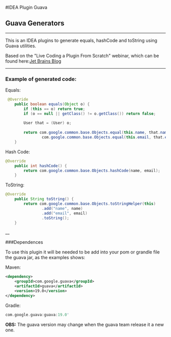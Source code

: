 
#IDEA Plugin Guava 

## Guava Generators


___

This is an IDEA plugins to generate equals, hashCode and toString using Guava utilities.

Based on the "Live Coding a Plugin From Scratch" webinar, which can be found here:[Jet Brains Blog]( http://blogs.jetbrains.com/idea/2012/12/webinar-recording-live-coding-a-plugin-from-scratch/)

___ 

### Example of generated code:

Equals:

```java
 @Override
    public boolean equals(Object o) {
        if (this == o) return true;
        if (o == null || getClass() != o.getClass()) return false;
        
        User that = (User) o;
        
        return com.google.common.base.Objects.equal(this.name, that.name) &&
                com.google.common.base.Objects.equal(this.email, that.email) &&
    }

```

Hash Code:

```java
@Override
    public int hashCode() {
        return com.google.common.base.Objects.hashCode(name, email);
    }
```


ToString:

```java
@Override
    public String toString() {
        return com.google.common.base.Objects.toStringHelper(this)
                .add("name", name)
                .add("email", email)
                .toString();
    }
```

__

###Dependences

To use this plugin it will be needed to be add into your pom or grandle file the guava jar,  as the examples shows:

 Maven:
```xml
<dependency>
	<groupId>com.google.guava</groupId>
	<artifactId>guava</artifactId>
	<version>19.0</version>
</dependency>
```

Gradle:
```groovy
com.google.guava:guava:19.0'
```
**OBS:** The guava version may change when the guava team release it a new one.




